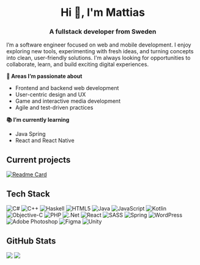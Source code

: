 <h1 align=center>Hi 👋, I'm Mattias</h1>

<h3 align=center> A fullstack developer from Sweden</h3>

I’m a software engineer focused on web and mobile development. I enjoy exploring new tools, experimenting with fresh ideas, and turning concepts into clean, user-friendly solutions.  I'm always looking for opportunities to collaborate, learn, and build exciting digital experiences.

**🚀 Areas I’m passionate about**
- Frontend and backend web development
- User-centric design and UX
- Game and interactive media development
- Agile and test-driven practices

**📚 I’m currently learning**
- Java Spring
- React and React Native

## Current projects
<!-- - NodeBBReader [WIP] -->
[![Readme Card](https://github-readme-stats.vercel.app/api/pin/?username=mhell&repo=NodeBBApp)](https://github.com/mhell/NodeBBApp)

## Tech Stack
![C#](https://img.shields.io/badge/c%23-%23239120.svg?style=for-the-badge&logo=csharp&logoColor=white) ![C++](https://img.shields.io/badge/c++-%2300599C.svg?style=for-the-badge&logo=c%2B%2B&logoColor=white) ![Haskell](https://img.shields.io/badge/Haskell-5e5086?style=for-the-badge&logo=haskell&logoColor=white) ![HTML5](https://img.shields.io/badge/html5-%23E34F26.svg?style=for-the-badge&logo=html5&logoColor=white) ![Java](https://img.shields.io/badge/java-%23ED8B00.svg?style=for-the-badge&logo=openjdk&logoColor=white) ![JavaScript](https://img.shields.io/badge/javascript-%23323330.svg?style=for-the-badge&logo=javascript&logoColor=%23F7DF1E) ![Kotlin](https://img.shields.io/badge/kotlin-%237F52FF.svg?style=for-the-badge&logo=kotlin&logoColor=white) ![Objective-C](https://img.shields.io/badge/OBJECTIVE--C-%233A95E3.svg?style=for-the-badge&logo=apple&logoColor=white) ![PHP](https://img.shields.io/badge/php-%23777BB4.svg?style=for-the-badge&logo=php&logoColor=white) ![.Net](https://img.shields.io/badge/.NET-5C2D91?style=for-the-badge&logo=.net&logoColor=white) ![React](https://img.shields.io/badge/react-%2320232a.svg?style=for-the-badge&logo=react&logoColor=%2361DAFB) ![SASS](https://img.shields.io/badge/SASS-hotpink.svg?style=for-the-badge&logo=SASS&logoColor=white) ![Spring](https://img.shields.io/badge/spring-%236DB33F.svg?style=for-the-badge&logo=spring&logoColor=white) ![WordPress](https://img.shields.io/badge/WordPress-%23117AC9.svg?style=for-the-badge&logo=WordPress&logoColor=white) ![Adobe Photoshop](https://img.shields.io/badge/adobe%20photoshop-%2331A8FF.svg?style=for-the-badge&logo=adobe%20photoshop&logoColor=white) ![Figma](https://img.shields.io/badge/figma-%23F24E1E.svg?style=for-the-badge&logo=figma&logoColor=white) ![Unity](https://img.shields.io/badge/unity-%23000000.svg?style=for-the-badge&logo=unity&logoColor=white)

## GitHub Stats
![](https://github-readme-stats.vercel.app/api?username=mhell&theme=transparent&hide_border=false&include_all_commits=false&count_private=false)
![](https://github-readme-stats.vercel.app/api/top-langs/?username=mhell&theme=transparent&hide_border=false&include_all_commits=false&count_private=false&layout=compact)
<!--![](https://nirzak-streak-stats.vercel.app/?user=mhell&theme=vue&hide_border=false)-->

<!-- 
![](https://github-profile-trophy.vercel.app/?username=mhell&theme=transparent&no-frame=false&no-bg=true&margin-w=4)

# Top Contributed Repo
![](https://github-contributor-stats.vercel.app/api?username=mhell&limit=5&theme=shadow_blue&combine_all_yearly_contributions=true)

[![](https://visitcount.itsvg.in/api?id=mhell&icon=0&color=0)](https://visitcount.itsvg.in)
-->
<!-- Proudly created with GPRM ( https://gprm.itsvg.in ) -->
